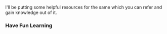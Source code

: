 <p>I'll be putting some helpful resources for the same which you can refer and gain knowledge out of it.</p>
<h3>Have Fun Learning</h3>
